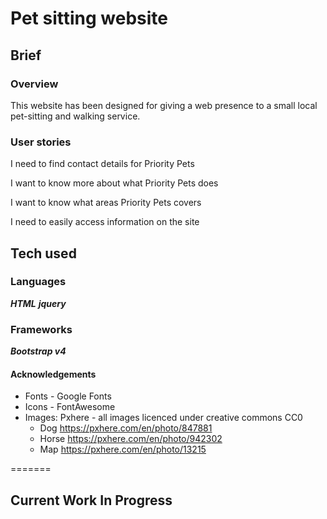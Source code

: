 # Pet sitting website

## Brief

### Overview
This website has been designed for giving a web presence to a small local pet-sitting and walking service.

### User stories
I need to find contact details for Priority Pets

I want to know more about what Priority Pets does

I want to know what areas Priority Pets covers

I need to easily access information on the site

## Tech used
### Languages
***HTML***
***jquery***

### Frameworks
***Bootstrap v4***

#### Acknowledgements
* Fonts - Google Fonts
* Icons - FontAwesome
* Images:
    Pxhere - all images licenced under creative commons CC0
    * Dog https://pxhere.com/en/photo/847881
    * Horse https://pxhere.com/en/photo/942302
    * Map https://pxhere.com/en/photo/13215
    
=======
## Current Work In Progress
